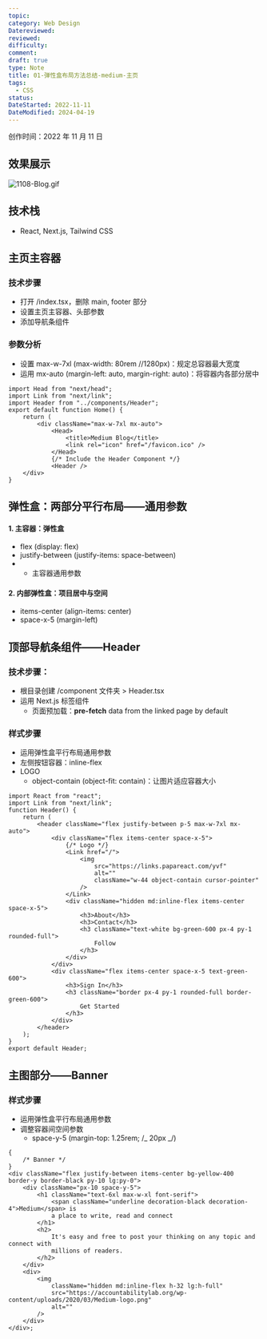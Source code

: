 ```yaml
---
topic: 
category: Web Design
Datereviewed: 
reviewed: 
difficulty: 
comment: 
draft: true
type: Note
title: 01-弹性盒布局方法总结-medium-主页
tags:
  - CSS
status: 
DateStarted: 2022-11-11
DateModified: 2024-04-19
---
```


创作时间：2022 年 11 月 11 日

## 效果展示

![1108-Blog.gif](https://cdn.nlark.com/yuque/0/2022/gif/29677165/1667878225708-5cec9e05-5afe-48a0-8b92-8bca6cc384bd.gif#averageHue=%23efc800&clientId=u5e673f1f-7ab0-4&crop=0&crop=0&crop=1&crop=1&from=drop&height=254&id=ube1ff0d6&margin=%5Bobject-Object%5D&name=1108-Blog.gif&originHeight=1141&originWidth=2518&originalType=binary&ratio=1&rotation=0&showTitle=false&size=3966181&status=done&style=none&taskId=uc9f6bccc-91d0-4dfe-86ec-bbd40bff4b4&title=&width=561)

## 技术栈

- React, Next.js, Tailwind CSS

## 主页主容器

### 技术步骤

- 打开 /index.tsx，删除 main, footer 部分
- 设置主页主容器、头部参数
- 添加导航条组件

### 参数分析

- 设置 max-w-7xl (max-width: 80rem //1280px)：规定总容器最大宽度
- 运用 mx-auto (margin-left: auto, margin-right: auto)：将容器内各部分居中

```tsx
import Head from "next/head";
import Link from "next/link";
import Header from "../components/Header";
export default function Home() {
	return (
		<div className="max-w-7xl mx-auto">
			<Head>
				<title>Medium Blog</title>
				<link rel="icon" href="/favicon.ico" />
			</Head>
			{/* Include the Header Component */}
			<Header />
    </div>
}
```

## 弹性盒：两部分平行布局——通用参数

#### 1. 主容器：弹性盒

- flex (display: flex)
- justify-between (justify-items: space-between)
- - 主容器通用参数

#### 2. 内部弹性盒：项目居中与空间

- items-center (align-items: center)
- space-x-5 (margin-left)

## 顶部导航条组件——Header

### 技术步骤：

- 根目录创建 /component 文件夹 > Header.tsx
- 运用 Next.js <Link> 标签组件
  - 页面预加载：**pre-fetch** data from the linked page by default

### 样式步骤

- 运用弹性盒平行布局通用参数
- 左侧按钮容器：inline-flex
- LOGO
  - object-contain (object-fit: contain)：让图片适应容器大小

```tsx
import React from "react";
import Link from "next/link";
function Header() {
	return (
		<header className="flex justify-between p-5 max-w-7xl mx-auto">
			<div className="flex items-center space-x-5">
				{/* Logo */}
				<Link href="/">
					<img
						src="https://links.papareact.com/yvf"
						alt=""
						className="w-44 object-contain cursor-pointer"
					/>
				</Link>
				<div className="hidden md:inline-flex items-center space-x-5">
					<h3>About</h3>
					<h3>Contact</h3>
					<h3 className="text-white bg-green-600 px-4 py-1 rounded-full">
						Follow
					</h3>
				</div>
			</div>
			<div className="flex items-center space-x-5 text-green-600">
				<h3>Sign In</h3>
				<h3 className="border px-4 py-1 rounded-full border-green-600">
					Get Started
				</h3>
			</div>
		</header>
	);
}
export default Header;
```

## 主图部分——Banner

### 样式步骤

- 运用弹性盒平行布局通用参数
- 调整容器间空间参数
  - space-y-5 (margin-top: 1.25rem; /_ 20px _/)

```tsx
{
	/* Banner */
}
<div className="flex justify-between items-center bg-yellow-400 border-y border-black py-10 lg:py-0">
	<div className="px-10 space-y-5">
		<h1 className="text-6xl max-w-xl font-serif">
			<span className="underline decoration-black decoration-4">Medium</span> is
			a place to write, read and connect
		</h1>
		<h2>
			It's easy and free to post your thinking on any topic and connect with
			millions of readers.
		</h2>
	</div>
	<div>
		<img
			className="hidden md:inline-flex h-32 lg:h-full"
			src="https://accountabilitylab.org/wp-content/uploads/2020/03/Medium-logo.png"
			alt=""
		/>
	</div>
</div>;
```
